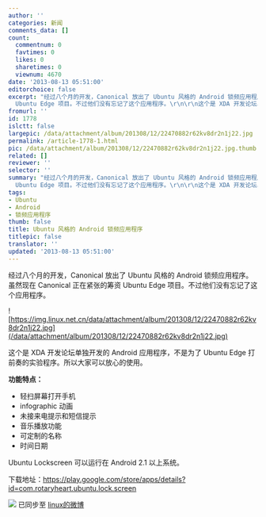 ```yaml
---
author: ''
categories: 新闻
comments_data: []
count:
  commentnum: 0
  favtimes: 0
  likes: 0
  sharetimes: 0
  viewnum: 4670
date: '2013-08-13 05:51:00'
editorchoice: false
excerpt: "经过八个月的开发，Canonical 放出了 Ubuntu 风格的 Android 锁频应用程序。虽然现在 Canonical 正在紧张的筹资
  Ubuntu Edge 项目。不过他们没有忘记了这个应用程序。\r\n\r\n这个是 XDA 开发论坛单独开发的 Android 应用  ..."
fromurl: ''
id: 1778
islctt: false
largepic: /data/attachment/album/201308/12/22470882r62kv8dr2n1j22.jpg
permalink: /article-1778-1.html
pic: /data/attachment/album/201308/12/22470882r62kv8dr2n1j22.jpg.thumb.jpg
related: []
reviewer: ''
selector: ''
summary: "经过八个月的开发，Canonical 放出了 Ubuntu 风格的 Android 锁频应用程序。虽然现在 Canonical 正在紧张的筹资
  Ubuntu Edge 项目。不过他们没有忘记了这个应用程序。\r\n\r\n这个是 XDA 开发论坛单独开发的 Android 应用  ..."
tags:
- Ubuntu
- Android
- 锁频应用程序
thumb: false
title: Ubuntu 风格的 Android 锁频应用程序
titlepic: false
translator: ''
updated: '2013-08-13 05:51:00'
---
```


经过八个月的开发，Canonical 放出了 Ubuntu 风格的 Android 锁频应用程序。虽然现在 Canonical 正在紧张的筹资 Ubuntu Edge 项目。不过他们没有忘记了这个应用程序。


![https://img.linux.net.cn/data/attachment/album/201308/12/22470882r62kv8dr2n1j22.jpg](/data/attachment/album/201308/12/22470882r62kv8dr2n1j22.jpg)


这个是 XDA 开发论坛单独开发的 Android 应用程序，不是为了 Ubuntu Edge 打前奏的实验程序。所以大家可以放心的使用。


**功能特点：**


* 轻扫屏幕打开手机
* infographic 动画
* 未接来电提示和短信提示
* 音乐播放功能
* 可定制的名称
* 时间日期


Ubuntu Lockscreen 可以运行在 Android 2.1 以上系统。


下载地址：<https://play.google.com/store/apps/details?id=com.rotaryheart.ubuntu.lock.screen>


![](https://img.linux.net.cn/xwb/images/bgimg/icon_logo.png) 已同步至 [linux的微博](http://weibo.com/1772191555/A4uFlv9lR)